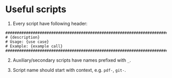 # Useful scripts

1. Every script have following header:
```
##################################################################################
# {description}
# Usage: {use case}
# Example: {example call}
##################################################################################
```

2. Auxiliary/secondary scripts have names prefixed with `_`.

3. Script name should start with context, e.g. `pdf-`, `git-`.